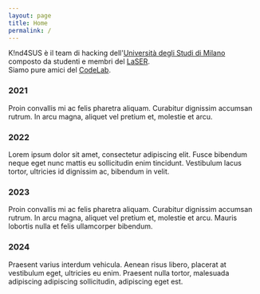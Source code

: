 ```yaml
---
layout: page
title: Home
permalink: /
---
```


K!nd4SUS è il team di hacking dell'[Università degli Studi di Milano][unimi] composto da studenti e membri del [LaSER][laser].<br>
Siamo pure amici del [CodeLab][codelab].

### 2021
Proin convallis mi ac felis pharetra aliquam. Curabitur dignissim accumsan rutrum. In arcu magna, aliquet vel pretium et, molestie et arcu.

### 2022
Lorem ipsum dolor sit amet, consectetur adipiscing elit. Fusce bibendum neque eget nunc mattis eu sollicitudin enim tincidunt. Vestibulum lacus tortor, ultricies id dignissim ac, bibendum in velit.

### 2023
Proin convallis mi ac felis pharetra aliquam. Curabitur dignissim accumsan rutrum. In arcu magna, aliquet vel pretium et, molestie et arcu. Mauris lobortis nulla et felis ullamcorper bibendum.
### 2024
Praesent varius interdum vehicula. Aenean risus libero, placerat at vestibulum eget, ultricies eu enim. Praesent nulla tortor, malesuada adipiscing adipiscing sollicitudin, adipiscing eget est.


[unimi]: https://www.unimi.it/
[laser]: https://security.di.unimi.it/
[codelab]: https://codelabunimi.notion.site/CODELAB-UNIMI-5afeac14b4c148fba51572d71993aad3
